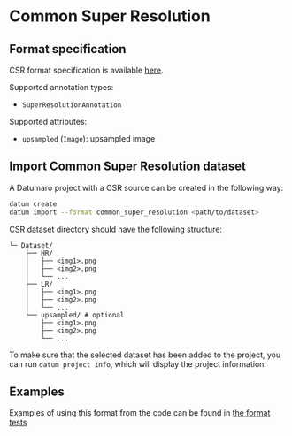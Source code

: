 # Common Super Resolution

## Format specification

CSR format specification is available [here](https://github.com/openvinotoolkit/workbench/blob/master/docs/Workbench_DG/Dataset_Types.md#common-super-resolution-csr).

Supported annotation types:
- `SuperResolutionAnnotation`

Supported attributes:
- `upsampled` (`Image`): upsampled image

## Import Common Super Resolution dataset

A Datumaro project with a CSR source can be created in the following way:

``` bash
datum create
datum import --format common_super_resolution <path/to/dataset>
```

CSR dataset directory should have the following structure:

<!--lint disable fenced-code-flag-->
```
└─ Dataset/
    ├── HR/
    │   ├── <img1>.png
    │   ├── <img2>.png
    │   └── ...
    ├── LR/
    │   ├── <img1>.png
    │   ├── <img2>.png
    │   └── ...
    └── upsampled/ # optional
        ├── <img1>.png
        ├── <img2>.png
        └── ...
```

To make sure that the selected dataset has been added to the project, you can
run `datum project info`, which will display the project information.

## Examples

Examples of using this format from the code can be found in
[the format tests](https://github.com/openvinotoolkit/datumaro/blob/develop/tests/test_common_super_resolution_format.py)

